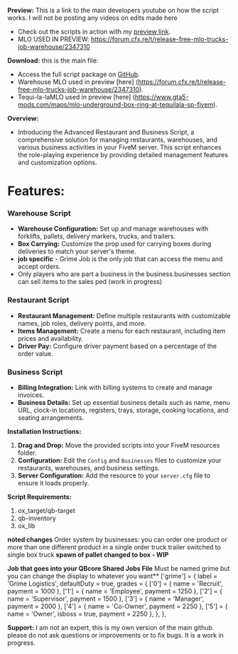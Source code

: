 **Preview:**
This is a link to the main developers youtube on how the script works. I will not be posting any videos on edits made here
- Check out the scripts in action with my [preview link](https://www.youtube.com/watch?v=q-rLkHe4jzA).
- MLO USED IN PREVIEW: https://forum.cfx.re/t/release-free-mlo-trucks-job-warehouse/2347310

  
**Download:**
this is the main file: 
- Access the full script package on [GitHub](https://github.com/Virgildev/v-supplychain-restaurants).
- Warehouse MLO used in preview [here] (https://forum.cfx.re/t/release-free-mlo-trucks-job-warehouse/2347310).
- Tequi-la-laMLO used in preview [here] (https://www.gta5-mods.com/maps/mlo-underground-box-ring-at-tequilala-sp-fivem).

**Overview:**
- Introducing the Advanced Restaurant and Business Script, a comprehensive solution for managing restaurants, warehouses, and various business activities in your FiveM server. This script enhances the role-playing experience by providing detailed management features and customization options.

# Features:

### Warehouse Script
- **Warehouse Configuration:** Set up and manage warehouses with forklifts, pallets, delivery markers, trucks, and trailers.
- **Box Carrying:** Customize the prop used for carrying boxes during deliveries to match your server's theme.
- **job specific** - Grime Job is the only job that can access the menu and accept orders.
- Only players who are part a business in the business.businesses section can sell items to the sales ped (work in progress)

### Restaurant Script
- **Restaurant Management:** Define multiple restaurants with customizable names, job roles, delivery points, and more.
- **Items Management:** Create a menu for each restaurant, including item prices and availability.
- **Driver Pay:** Configure driver payment based on a percentage of the order value.

### Business Script
- **Billing Integration:** Link with billing systems to create and manage invoices.
- **Business Details:** Set up essential business details such as name, menu URL, clock-in locations, registers, trays, storage, cooking locations, and seating arrangements.

**Installation Instructions:**
1. **Drag and Drop:** Move the provided scripts into your FiveM resources folder.
2. **Configuration:** Edit the `Config` and `Businesses` files to customize your restaurants, warehouses, and business settings.
3. **Server Configuration:** Add the resource to your `server.cfg` file to ensure it loads properly.

**Script Requirements:**
1. ox_target/qb-target
2. qb-inventory
3. ox_lib



**noted changes**
Order system by businesses: you can order one product or more than one different product in a single order
truck trailer switched to single box truck
**spawn of pallet changed to box - WIP**

**Job that goes into your QBcore Shared Jobs File** Must be named grime but you can change the display to whatever you want**
['grime'] = {
        label = 'Grime Logistics',
        defaultDuty = true,
        grades = {
            ['0'] = {
                name = 'Recruit',
                payment = 1000
            },
            ['1'] = {
                name = 'Employee',
                payment = 1250
            },
            ['2'] = {
                name = 'Supervisor',
                payment = 1500
            },
            ['3'] = {
                name = 'Manager',
                payment = 2000
            },
            ['4'] = {
                name = 'Co-Owner',
                payment = 2250
            },
            ['5'] = {
                name = 'Owner',
                isboss = true,
                payment = 2250
            },
        },
    },

**Support:**
I am not an expert, this is my own version of the main github. please do not ask questions or improvements or to fix bugs. It is a work in progress.



